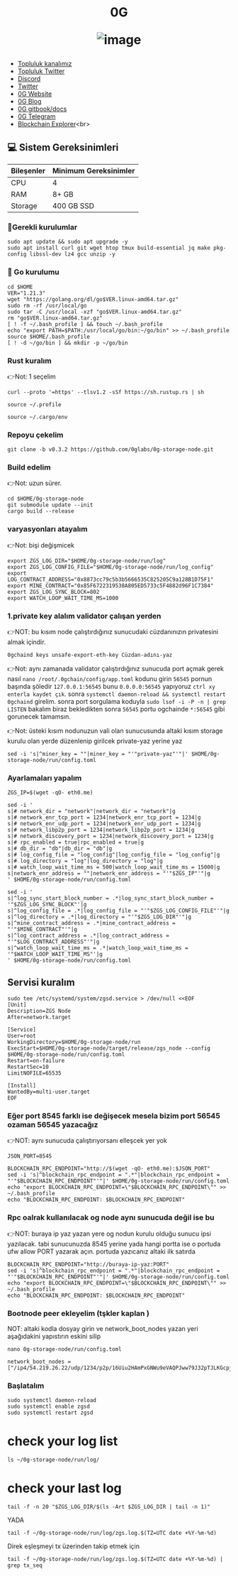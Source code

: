 <h1 align="center"> 0G

![image](https://github.com/molla202/0G/assets/91562185/6eca238f-cd35-411b-9c5a-857fbd80dd33)


</h1>


 * [Topluluk kanalımız](https://t.me/corenodechat)<br>
 * [Topluluk Twitter](https://twitter.com/corenodeHQ)<br>
 * [Discord](https://discord.com/invite/0glabs)<br>
 * [Twitter](https://twitter.com/0G_labs)<br>
 * [0G Website](https://0g.ai/)<br>
 * [0G Blog](https://blog.0g.ai/)<br>
 * [0G gitbook/docs](https://zerogravity.gitbook.io/0g-doc/)<br>
 * [0G Telegram](https://t.me/web3_0glabs)<br>
 * [Blockchain Explorer](https://explorer.corenodehq.com/0G%20Testnet.)<br>


## 💻 Sistem Gereksinimleri
| Bileşenler | Minimum Gereksinimler | 
| ------------ | ------------ |
| CPU |	4|
| RAM	| 8+ GB |
| Storage	| 400 GB SSD |

### 🚧Gerekli kurulumlar
```
sudo apt update && sudo apt upgrade -y
sudo apt install curl git wget htop tmux build-essential jq make pkg-config libssl-dev lz4 gcc unzip -y
```

### 🚧 Go kurulumu
```
cd $HOME
VER="1.21.3"
wget "https://golang.org/dl/go$VER.linux-amd64.tar.gz"
sudo rm -rf /usr/local/go
sudo tar -C /usr/local -xzf "go$VER.linux-amd64.tar.gz"
rm "go$VER.linux-amd64.tar.gz"
[ ! -f ~/.bash_profile ] && touch ~/.bash_profile
echo "export PATH=$PATH:/usr/local/go/bin:~/go/bin" >> ~/.bash_profile
source $HOME/.bash_profile
[ ! -d ~/go/bin ] && mkdir -p ~/go/bin
```
### Rust kuralım
👉Not: 1 seçelim
```
curl --proto '=https' --tlsv1.2 -sSf https://sh.rustup.rs | sh
```
```
source ~/.profile
```
```
source ~/.cargo/env
```
### Repoyu çekelim
```
git clone -b v0.3.2 https://github.com/0glabs/0g-storage-node.git
```
### Build edelim
👉Not: uzun sürer.
```
cd $HOME/0g-storage-node
git submodule update --init
cargo build --release
```
### varyasyonları atayalım
👉Not: bişi değişmicek
```
export ZGS_LOG_DIR="$HOME/0g-storage-node/run/log"
export ZGS_LOG_CONFIG_FILE="$HOME/0g-storage-node/run/log_config"
export LOG_CONTRACT_ADDRESS="0x8873cc79c5b3b5666535C825205C9a128B1D75F1"
export MINE_CONTRACT="0x85F6722319538A805ED5733c5F4882d96F1C7384"
export ZGS_LOG_SYNC_BLOCK=802
export WATCH_LOOP_WAIT_TIME_MS=1000
```
### 1.private key alalım validator çalışan yerden
👉NOT: bu kısım node çalıştırdığınız sunucudaki cüzdanınızın privatesini almak içindir.
```
0gchaind keys unsafe-export-eth-key Cüzdan-adını-yaz
```
👉Not: aynı zamanada validator çalıştırdığınız sunucuda port açmak gerek nasıl `nano /root/.0gchain/config/app.toml` kodunu girin `56545` pornun başında şöledir `127.0.0.1:56545` bunu `0.0.0.0:56545` yapıyoruz `ctrl xy enterla kaydet çık`. sonra `systemctl daemon-reload && systemctl restart 0gchaind` girelim. sonra port sorgulama koduyla `sudo lsof -i -P -n | grep LISTEN` bakalım biraz bekledikten sonra `56545` portu ogchainde `*:56545` gibi gorunecek tamamsın.

👉Not: üsteki kısım nodunuzun vali olan sunucusunda altaki kısım storage kurulu olan yerde düzenlenip girilcek private-yaz yerine yaz
```
sed -i 's|^miner_key = ""|miner_key = "'"private-yaz"'"|' $HOME/0g-storage-node/run/config.toml
```
### Ayarlamaları yapalım
```
ZGS_IP=$(wget -qO- eth0.me)
```
```
sed -i '
s|# network_dir = "network"|network_dir = "network"|g
s|# network_enr_tcp_port = 1234|network_enr_tcp_port = 1234|g
s|# network_enr_udp_port = 1234|network_enr_udp_port = 1234|g
s|# network_libp2p_port = 1234|network_libp2p_port = 1234|g
s|# network_discovery_port = 1234|network_discovery_port = 1234|g
s|# rpc_enabled = true|rpc_enabled = true|g
s|# db_dir = "db"|db_dir = "db"|g
s|# log_config_file = "log_config"|log_config_file = "log_config"|g
s|# log_directory = "log"|log_directory = "log"|g
s|# watch_loop_wait_time_ms = 500|watch_loop_wait_time_ms = 15000|g
s|network_enr_address = ""|network_enr_address = "'"$ZGS_IP"'"|g
' $HOME/0g-storage-node/run/config.toml
```
```
sed -i '
s|^log_sync_start_block_number = .*|log_sync_start_block_number = '"$ZGS_LOG_SYNC_BLOCK"'|g
s|^log_config_file = .*|log_config_file = "'"$ZGS_LOG_CONFIG_FILE"'"|g
s|^log_directory = .*|log_directory = "'"$ZGS_LOG_DIR"'"|g
s|^mine_contract_address = .*|mine_contract_address = "'"$MINE_CONTRACT"'"|g
s|^log_contract_address = .*|log_contract_address = "'"$LOG_CONTRACT_ADDRESS"'"|g
s|^watch_loop_wait_time_ms = .*|watch_loop_wait_time_ms = '"$WATCH_LOOP_WAIT_TIME_MS"'|g
' $HOME/0g-storage-node/run/config.toml
```
## Servisi kuralım
```
sudo tee /etc/systemd/system/zgsd.service > /dev/null <<EOF
[Unit]
Description=ZGS Node
After=network.target

[Service]
User=root
WorkingDirectory=$HOME/0g-storage-node/run
ExecStart=$HOME/0g-storage-node/target/release/zgs_node --config $HOME/0g-storage-node/run/config.toml
Restart=on-failure
RestartSec=10
LimitNOFILE=65535

[Install]
WantedBy=multi-user.target
EOF
```
### Eğer port 8545 farklı ise değişecek mesela bizim port 56545 ozaman 56545 yazacağız
👉NOT: aynı sunucuda çalıştırıyorsanı elleşcek yer yok
```
JSON_PORT=8545
```
```
BLOCKCHAIN_RPC_ENDPOINT="http://$(wget -qO- eth0.me):$JSON_PORT"
sed -i 's|^blockchain_rpc_endpoint = ".*"|blockchain_rpc_endpoint = "'"$BLOCKCHAIN_RPC_ENDPOINT"'"|' $HOME/0g-storage-node/run/config.toml
echo "export BLOCKCHAIN_RPC_ENDPOINT=\"$BLOCKCHAIN_RPC_ENDPOINT\"" >> ~/.bash_profile
echo "BLOCKCHAIN_RPC_ENDPOINT: $BLOCKCHAIN_RPC_ENDPOINT"
```
### Rpc oalrak kullanılacak og node aynı sunucuda değil ise bu
👉NOT: buraya ip yaz yazan yere og nodun kurulu olduğu sunucu ipsi yazılacak. tabi sunucunuzda 8545 yerine yada hangi portta ise o portuda ufw allow PORT yazarak açın. portuda yazıcanız altaki ilk satırda
```
BLOCKCHAIN_RPC_ENDPOINT="http://buraya-ip-yaz:PORT"
sed -i 's|^blockchain_rpc_endpoint = ".*"|blockchain_rpc_endpoint = "'"$BLOCKCHAIN_RPC_ENDPOINT"'"|' $HOME/0g-storage-node/run/config.toml
echo "export BLOCKCHAIN_RPC_ENDPOINT=\"$BLOCKCHAIN_RPC_ENDPOINT\"" >> ~/.bash_profile
echo "BLOCKCHAIN_RPC_ENDPOINT: $BLOCKCHAIN_RPC_ENDPOINT"
```
### Bootnode peer ekleyelim (tşkler kaplan )
NOT: altaki kodla dosyay girin ve network_boot_nodes yazan yeri aşağıdakini yapıstırın eskini silip
```
nano 0g-storage-node/run/config.toml
```
```
network_boot_nodes = ["/ip4/54.219.26.22/udp/1234/p2p/16Uiu2HAmPxGNWu9eVAQPJww79J32pTJLKGcpjRMb4Qb8xxKkyuG1","/ip4/52.52.127.117/udp/1234/p2p/16Uiu2HAm93Hd5azfhkGBbkx1zero3nYHvfjQYM2NtiW4R3r5bE2g","/ip4/18.167.69.68/udp/1234/p2p/16Uiu2HAm2k6ua2mGgvZ8rTMV8GhpW71aVzkQWy7D37TTDuLCpgmX","/ip4/54.219.26.22/udp/1234/p2p/16Uiu2HAmTVDGNhkHD98zDnJxQWu3i1FL1aFYeh9wiQTNu4pDCgps","/ip4/52.52.127.117/udp/1234/p2p/16Uiu2HAkzRjxK2gorngB1Xq84qDrT4hSVznYDHj6BkbaE4SGx9oS"]
```
### Başlatalım
```
sudo systemctl daemon-reload
sudo systemctl enable zgsd
sudo systemctl restart zgsd
```

# check your log list
```
ls ~/0g-storage-node/run/log/
```
# check your last log
```
tail -f -n 20 "$ZGS_LOG_DIR/$(ls -Art $ZGS_LOG_DIR | tail -n 1)"
```
YADA
```
tail -f ~/0g-storage-node/run/log/zgs.log.$(TZ=UTC date +%Y-%m-%d)
```
Direk eşleşmeyi tx üzerinden takip etmek için
```
tail -f ~/0g-storage-node/run/log/zgs.log.$(TZ=UTC date +%Y-%m-%d) | grep tx_seq
```

